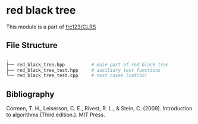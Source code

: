 # red black tree

This module is a part of [frc123/CLRS](https://github.com/frc123/CLRS)

## File Structure

```bash
.
├── red_black_tree.hpp          # main part of red black tree
├── red_black_tree_test.hpp     # auxiliary test functions
└── red_black_tree_test.cpp     # test cases (catch2)
```

## Bibliography

Cormen, T. H., Leiserson, C. E., Rivest, R. L., & Stein, C. (2009). Introduction to algorithms  (Third edition.). MIT Press.
